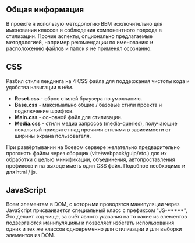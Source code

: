 <h2>Общая информация</h2>

<p>В проекте я использую методологию BEM исключительно для именования классов и соблюдения компонентного подхода в стилизации.
Прочие аспекты, опционально предлагаемые методологией, например рекомендации по именованию и расположению файлов и папок я не применял осознанно.</p>

<h2>CSS</h2>

<p>Разбил стили лендинга на 4 CSS файла для поддержания чистоты кода и удобства навигации в нём.</p>

<ul>
<li><b>Reset.css</b> - сброс стилей браузера по умолчанию.</li>
<li><b>Base.css</b> - максимально общие / базовые стили проекта и подключение шрифтов.</li>
<li><b>Main.css</b> - основной файл для стилизации.</li>
<li><b>Media.css</b> - стили медиа запросов (media-queries), получающие локальный приоритет над прочими стилями в зависимости от ширины экрана пользователя.</li>
</ul>

<p>При развёртывании на боевом сервере желательно предварительно прогонять файлы через сборщик (vite/webpack/gulp/etc.) для их обработки с целью минификации, объединения, автопроставления префиксов и на выходе иметь один CSS файл. Подобное необходимо и для html / js.</p>

<h2>JavaScript</h2>

<p>Всем элементам в DOM, с которыми проводятся манипуляции через JavaScript присваивается специальный класс с префиксом "JS-*****",
Это делает код чище, за счёт явного указания на то какие из элементов подвергаются манипуляциям и позволяет избегать использования одних и тех же классов одновременно для стилизации и для выборки элементов из DOM.</p>
